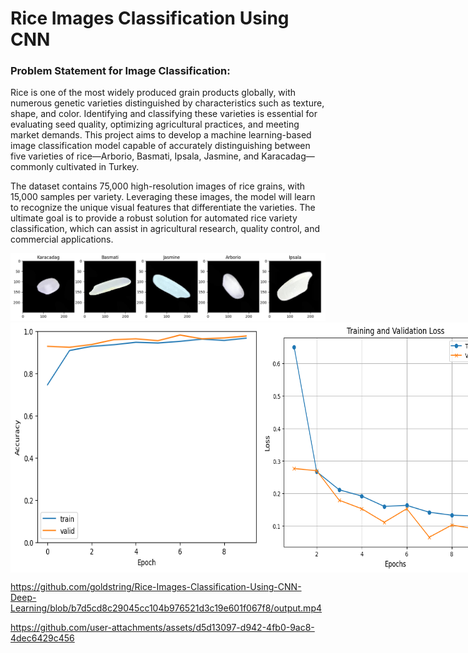 <h1>Rice Images Classification Using CNN</h1>
<h3>Problem Statement for Image Classification:</h3>
<p>Rice is one of the most widely produced grain products globally, with numerous genetic varieties distinguished by characteristics such as texture, shape, and color. Identifying and classifying these varieties is essential for evaluating seed quality, optimizing agricultural practices, and meeting market demands. This project aims to develop a machine learning-based image classification model capable of accurately distinguishing between five varieties of rice—Arborio, Basmati, Ipsala, Jasmine, and Karacadag—commonly cultivated in Turkey.</p>
<p>The dataset contains 75,000 high-resolution images of rice grains, with 15,000 samples per variety. Leveraging these images, the model will learn to recognize the unique visual features that differentiate the varieties. The ultimate goal is to provide a robust solution for automated rice variety classification, which can assist in agricultural research, quality control, and commercial applications.</p>
<img src='https://github.com/goldstring/Deep-Learning/blob/main/Rice%20Images%20Classification%20Using%20CNN/rice_image.png' />
<div style="display:flex;">
<img src='https://github.com/goldstring/Deep-Learning/blob/main/Rice%20Images%20Classification%20Using%20CNN/accuracy_plot.png' width='400' height='400'/>
<img src='https://github.com/goldstring/Deep-Learning/blob/main/Rice%20Images%20Classification%20Using%20CNN/loss_plot.png'  width='400' height='400'/>
</div>


https://github.com/goldstring/Rice-Images-Classification-Using-CNN-Deep-Learning/blob/b7d5cd8c29045cc104b976521d3c19e601f067f8/output.mp4


https://github.com/user-attachments/assets/d5d13097-d942-4fb0-9ac8-4dec6429c456

